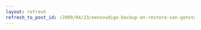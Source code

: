 ```yaml
---
layout: refresh
refresh_to_post_id: /2009/04/23/eenvoudige-backup-en-restore-van-genstalleerde-paketten-in-ubuntu
---
```

